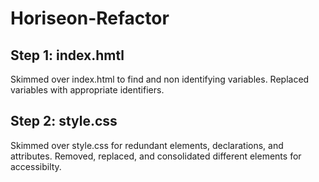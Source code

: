 # Horiseon-Refactor

## Step 1: index.hmtl
Skimmed over index.html to find and non identifying variables.
Replaced variables with appropriate identifiers.

## Step 2: style.css
Skimmed over style.css for redundant elements, declarations, and attributes.
Removed, replaced, and consolidated different elements for accessibilty.
